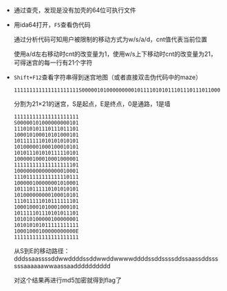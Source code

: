 - 通过查壳，发现是没有加壳的64位可执行文件

- 用ida64打开，`F5`查看伪代码

  通过分析代码可知用户被限制的移动方式为w/s/a/d，cnt值代表当前位置

  使用a/d左右移动时cnt的改变量为1，使用w/s上下移动时cnt的改变量为21，可得迷宫的每一行有21个字符

- `Shift+F12`查看字符串得到迷宫地图（或者直接双击伪代码中的maze）

  ```
  111111111111111111111S0000010100000000010111101010111011101110110001010001010100010110111111101010101010110100000100010001010110101110101011111010110000010001000100000111111111111111111110110000000000000001000111101111111111111011110000010000000101000110111011111010101010110100000000010001010111101111101011111110110001000101000100010110111110111010101110110101010000010000000110101010101111111111110001000100000000000E111111111111111111111
  ```

  

  分割为21×21的迷宫，S是起点，E是终点，0是通路，1是墙

  ```
  111111111111111111111
  S00000101000000000101
  111010101110111011101
  100010100010101000101
  101111111010101010101
  101000001000100010101
  101011101010111110101
  100000100010001000001
  111111111111111111101
  100000000000000010001
  111011111111111110111
  100000100000001010001
  101110111110101010101
  101000000000100010101
  111011111010111111101
  100010001010001000101
  101111101110101011101
  101010100000100000001
  101010101011111111111
  10001000100000000000E
  111111111111111111111
  ```

  从S到E的移动路径：dddssaassssddwwddddssddwwddwwwwddddssddssssddssaassddssssssaaaaaawwaassaadddddddddd

  对这个结果再进行md5加密就得到flag了

